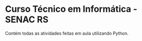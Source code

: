# Curso Técnico em Informática - SENAC RS
Contém todas as atividades feitas em aula utilizando Python.
